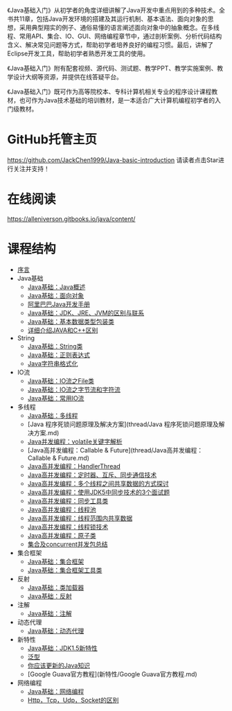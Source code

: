 《Java基础入门》从初学者的角度详细讲解了Java开发中重点用到的多种技术。全书共11章，包括Java开发环境的搭建及其运行机制、基本语法、面向对象的思想，采用典型翔实的例子、通俗易懂的语言阐述面向对象中的抽象概念。在多线程、常用API、集合、IO、GUI、网络编程章节中，通过剖析案例、分析代码结构含义、解决常见问题等方式，帮助初学者培养良好的编程习惯。最后，讲解了Eclipse开发工具，帮助初学者熟悉开发工具的使用。

《Java基础入门》附有配套视频、源代码、测试题、教学PPT、教学实施案例、教学设计大纲等资源，并提供在线答疑平台。

《Java基础入门》既可作为高等院校本、专科计算机相关专业的程序设计课程教材，也可作为Java技术基础的培训教材，是一本适合广大计算机编程初学者的入门级教材。

# GitHub托管主页

https://github.com/JackChen1999/Java-basic-introduction
请读者点击Star进行关注并支持！

# 在线阅读

https://alleniverson.gitbooks.io/java/content/

# 课程结构

* [序言](README.md)
* Java基础
	* [Java基础：Java概述](Java基础/Java基础：Java概述.md)
	* [Java基础：面向对象](Java基础/Java基础：面向对象.md)
	* [阿里巴巴Java开发手册](Java基础/阿里巴巴Java开发手册.md)
	* [Java基础：JDK、JRE、JVM的区别与联系](Java基础/Java基础：JDK、JRE、JVM的区别与联系.md)
	* [Java基础：基本数据类型包装类](Java基础/Java基础：基本数据类型包装类.md)
	* [详细介绍JAVA和C++区别](Java基础/详细介绍JAVA和C++区别.md)
* String
	* [Java基础：String类](string/Java基础：String类.md)
	* [Java基础：正则表达式](string/Java基础：正则表达式.md)
	* [Java字符串格式化](string/Java字符串格式化.md)
* IO流	
	* [Java基础：IO流之File类](io/Java基础：IO流之File类.md)
	* [Java基础：IO流之字节流和字符流](io/Java基础：IO流之字节流和字符流.md)
	* [Java基础：常用IO流](io/Java基础：常用IO流.md)
* 多线程
	* [Java基础：多线程](thread/Java基础：多线程.md)
	* [Java 程序死锁问题原理及解决方案](thread/Java 程序死锁问题原理及解决方案.md)
	* [Java并发编程：volatile关键字解析](thread/Java并发编程：volatile关键字解析.md)
	* [Java高并发编程：Callable & Future](thread/Java高并发编程：Callable & Future.md)
	* [Java高并发编程：HandlerThread](thread/Java高并发编程：HandlerThread.md)
	* [Java高并发编程：定时器、互斥、同步通信技术](thread/Java高并发编程：定时器、互斥、同步通信技术.md)
	* [Java高并发编程：多个线程之间共享数据的方式探讨](thread/Java高并发编程：多个线程之间共享数据的方式探讨.md)
	* [Java高并发编程：使用JDK5中同步技术的3个面试题](thread/Java高并发编程：使用JDK5中同步技术的3个面试题.md)
	* [Java高并发编程：同步工具类](thread/Java高并发编程：同步工具类.md)
	* [Java高并发编程：线程池](thread/Java高并发编程：线程池.md)
	* [Java高并发编程：线程范围内共享数据](thread/Java高并发编程：线程范围内共享数据.md)
	* [Java高并发编程：线程锁技术](thread/Java高并发编程：线程锁技术.md)
	* [Java高并发编程：原子类](thread/Java高并发编程：原子类.md)
	* [集合及concurrent并发包总结](thread/集合及concurrent并发包总结.md)
* 集合框架	
	* [Java基础：集合框架](集合框架/Java基础：集合框架.md)
	* [Java基础：集合框架工具类](集合框架/Java基础：集合框架工具类.md)
* 反射
	* [Java基础：类加载器](反射/Java基础：类加载器.md)
	* [Java基础：反射](反射/Java基础：反射.md)
* 注解
	* [Java基础：注解](注解/Java基础：注解.md)
* 动态代理
	* [Java基础：动态代理](动态代理/Java基础：动态代理.md)
* 新特性
	* [Java基础：JDK1.5新特性](新特性/Java基础：JDK1.5新特性.md)
	* [泛型](新特性/泛型.md)
	* [你应该更新的Java知识](新特性/你应该更新的Java知识.md)
	* [Google Guava官方教程](新特性/Google Guava官方教程.md)
* 网络编程
	* [Java基础：网络编程](net/Java基础：网络编程.md)
	* [Http，Tcp，Udp，Socket的区别](net/Http，Tcp，Udp，Socket的区别.md)


